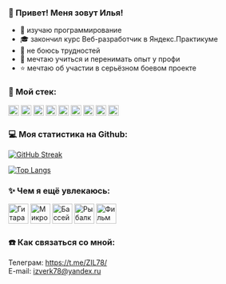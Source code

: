 ### :wave: Привет! Меня зовут Илья!
- :seedling: изучаю программирование
- :mortar_board: закончил курс Веб-разработчик в Яндекс.Практикуме
- :muscle: не боюсь трудностей
- :pray: мечтаю учиться и перенимать опыт у профи
- :star: мечтаю об участии в серьёзном боевом проекте

### :hammer: Мой стек:
<p>
<a href="https://www.w3.org/TR/html5/" title="HTML5"><img src="https://github.com/get-icon/geticon/raw/master/icons/html-5.svg" alt="HTML5" width="21px" height="21px"></a>
<a href="https://www.w3.org/TR/CSS/" title="CSS3"><img src="https://github.com/get-icon/geticon/raw/master/icons/css-3.svg" alt="CSS3" width="21px" height="21px"></a>
<a href="https://developer.mozilla.org/en-US/docs/Web/JavaScript/" title="JavaScript"><img src="https://raw.githubusercontent.com/get-icon/geticon/master/icons/javascript.svg" alt="React" width="21px" height="21px"></a>
<a href="https://reactjs.org/" title="React"><img src="https://github.com/get-icon/geticon/raw/master/icons/react.svg" alt="React" width="21px" height="21px"></a>
<a href="https://nodejs.org/en/" title="Node.js"><img src="https://github.com/get-icon/geticon/raw/master/icons/nodejs-icon.svg" alt="Node.js" width="21px" height="21px"></a>
<a href="https://expressjs.com/" title="Expressjs.js"><img src="https://github.com/get-icon/geticon/raw/master/icons/express.svg" alt="Node.js" width="21px" height="21px"></a>
<a href="https://www.mongodb.org/" title="MongoDB"><img src="https://github.com/get-icon/geticon/raw/master/icons/mongodb-icon.svg" alt="Node.js" width="21px" height="21px"></a>
<a href="https://www.npmjs.com/" title="npm"><img src="https://github.com/get-icon/geticon/raw/master/icons/npm.svg" alt="npm" width="21px" height="21px"></a>
<a href="https://git-scm.com/" title="git"><img src="https://raw.githubusercontent.com/get-icon/geticon/master/icons/git.svg" alt="git" width="21px" height="21px"></a>
</p>

### :computer: Моя статистика на Github:
[![GitHub Streak](http://github-readme-streak-stats.herokuapp.com?user=izverk&theme=dark&background=000000)](https://git.io/streak-stats)

[![Top Langs](https://github-readme-stats.vercel.app/api/top-langs/?username=izverk&layout=compact&theme=vision-friendly-dark)](https://github.com/anuraghazra/github-readme-stats)

### :sparkles: Чем я ещё увлекаюсь:
<div>
<img src="https://media.giphy.com/media/xTiTnnnWvRXTeXx3wc/giphy.gif" alt="Гитара" width="40px" height="40px">
<img src="https://media.giphy.com/media/MbMBoPpI3MS44vkUTS/giphy.gif" alt="Микрофон" width="40px" height="40px">
<img src="https://media.giphy.com/media/lkbRmoQ3qc9A9ei4UV/giphy.gif" alt="Бассейн" width="40px" height="40px">
<img src="https://media.giphy.com/media/oVptPWVH26gSvClKX5/giphy.gif" alt="Рыбалка" width="40px" height="40px">
<img src="https://media.giphy.com/media/3oEjHKELgSBF6JEbhC/giphy.gif" alt="Фильмы" width="40px" height="40px">
</div>    
      
### :phone: Как связаться со мной:
Телеграм: https://t.me/ZIL78/  
E-mail: izverk78@yandex.ru

<img src="https://komarev.com/ghpvc/?username=izverk&style=flat-square&color=blue" alt=""/>
